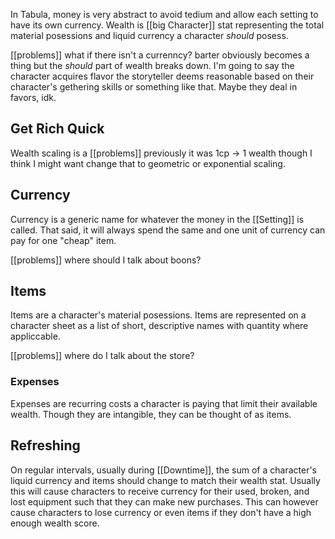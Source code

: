 In Tabula, money is very abstract to avoid tedium and allow each setting to have its own currency. Wealth is [[big Character]] stat representing the total material posessions and liquid currency a character *should* posess.

[[problems]] what if there isn't a currenncy? barter obviously becomes a thing but the *should* part of wealth breaks down. I'm going to say the character acquires flavor the storyteller deems reasonable based on their character's gethering skills or something like that. Maybe they deal in favors, idk.

## Get Rich Quick
Wealth scaling is a [[problems]] previously it was 1cp -> 1 wealth though I think I might want change that to geometric or exponential scaling.

## Currency
Currency is a generic name for whatever the money in the [[Setting]] is called. That said, it will  always spend the same and one unit of currency can pay for one "cheap" item.

[[problems]] where should I talk about boons?

## Items
Items are a character's material posessions. Items are represented on a character sheet as a list of short, descriptive names with quantity where appliccable.

[[problems]] where do I talk about the store?

### Expenses
Expenses are recurring costs a character is paying that limit their available wealth. Though they are intangible, they can be thought of as items.

## Refreshing
On regular intervals, usually during [[Downtime]], the sum of a character's liquid currency and items should change to match their wealth stat. Usually this will cause characters to receive currency for their used, broken, and lost equipment such that they can make new purchases. This can however cause characters to lose currency or even items if they don't have a high enough wealth score.